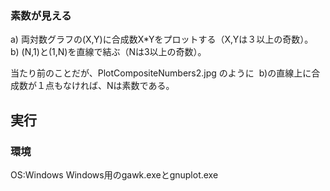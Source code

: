### 素数が見える  

a) 両対数グラフの(X,Y)に合成数X*Yをプロットする（X,Yは３以上の奇数）。  
b) (N,1)と(1,N)を直線で結ぶ（Nは3以上の奇数）。  

当たり前のことだが、PlotCompositeNumbers2.jpg のように  
b)の直線上に合成数が１点もなければ、Nは素数である。  

## 実行  
### 環境  
OS:Windows
Windows用のgawk.exeとgnuplot.exe
### 


